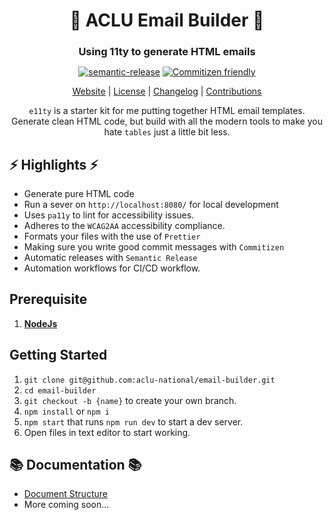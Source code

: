 <h1 align="center"><strong>📧 ACLU Email Builder 📧</strong></h1>

<div align="center">
<h3 style="margin-bottom:10px"><strong>Using 11ty to generate HTML emails</strong></h3>

[![semantic-release](https://img.shields.io/badge/%20%20%F0%9F%93%A6%F0%9F%9A%80-semantic--release-e10079.svg)](https://github.com/semantic-release/semantic-release) [![Commitizen friendly](https://img.shields.io/badge/commitizen-friendly-brightgreen.svg)](http://commitizen.github.io/cz-cli/)

[Website](https://e11ty.netlify.app) | [License](LICENSE.md) | [Changelog](CHANGELOG.md) | [Contributions](https://github.com/PaleBluDot/.github/blob/main/.github/CONTRIBUTING.md)

`e11ty` is a starter kit for me putting together HTML email templates. Generate clean HTML code, but build with all the modern tools to make you hate `tables` just a little bit less.

</div>

## ⚡ Highlights ⚡

- Generate pure HTML code
- Run a sever on `http://localhost:8080/` for local development
- Uses `pa11y` to lint for accessibility issues.
- Adheres to the `WCAG2AA` accessibility compliance.
- Formats your files with the use of `Prettier`
- Making sure you write good commit messages with `Commitizen`
- Automatic releases with `Semantic Release`
- Automation workflows for CI/CD workflow.

## Prerequisite

1. **[NodeJs](https://nodejs.org/en/)**

## Getting Started

1. `git clone git@github.com:aclu-national/email-builder.git`
2. `cd email-builder`
3. `git checkout -b {name}` to create your own branch.
4. `npm install` or `npm i`
5. `npm start` that runs `npm run dev` to start a dev server.
6. Open files in text editor to start working.

## 📚 Documentation 📚

- [Document Structure](docs/stucture.md)
- More coming soon...
